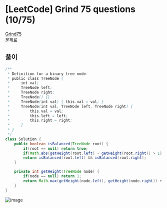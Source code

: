 # [LeetCode] Grind 75 questions (10/75)
<a href="https://www.techinterviewhandbook.org/grind75" target="_blank">Grind75</a>  
<a href="https://leetcode.com/problems/balanced-binary-tree/" target="_blank">문제로</a>

## 풀이
```java
/**
 * Definition for a binary tree node.
 * public class TreeNode {
 *     int val;
 *     TreeNode left;
 *     TreeNode right;
 *     TreeNode() {}
 *     TreeNode(int val) { this.val = val; }
 *     TreeNode(int val, TreeNode left, TreeNode right) {
 *         this.val = val;
 *         this.left = left;
 *         this.right = right;
 *     }
 * }
 */
class Solution {
    public boolean isBalanced(TreeNode root) {
        if(root == null) return true;
        if(Math.abs(getHeight(root.left) - getHeight(root.right)) > 1) return false;
        return isBalanced(root.left) && isBalanced(root.right);
    }

    private int getHeight(TreeNode node) {
        if(node == null) return 1;
        return Math.max(getHeight(node.left), getHeight(node.right)) + 1;        
    }
}
```

![image](https://github.com/nullnull-kim/nullnull-kim.github.io/assets/77221161/075c0e30-b671-44fa-b838-6fafc59b1e19)